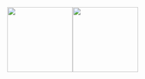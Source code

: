 <div style="display:flex">
  <img src="https://github-readme-stats.vercel.app/api?username=mktkhr&count_private=true&show_icons=true" height="150px"/>
  <img src="https://github-readme-stats.vercel.app/api/top-langs/?username=mktkhr&layout=compact" height="150px" />
</div>

<!--
**mktkhr/mktkhr** is a ✨ _special_ ✨ repository because its `README.md` (this file) appears on your GitHub profile.

Here are some ideas to get you started:

- 🔭 I’m currently working on ...
- 🌱 I’m currently learning ...
- 👯 I’m looking to collaborate on ...
- 🤔 I’m looking for help with ...
- 💬 Ask me about ...
- 📫 How to reach me: ...
- 😄 Pronouns: ...
- ⚡ Fun fact: ...
-->
